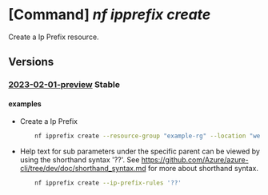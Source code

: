 # [Command] _nf ipprefix create_

Create a Ip Prefix resource.

## Versions

### [2023-02-01-preview](/Resources/mgmt-plane/L3N1YnNjcmlwdGlvbnMve30vcmVzb3VyY2Vncm91cHMve30vcHJvdmlkZXJzL21pY3Jvc29mdC5tYW5hZ2VkbmV0d29ya2ZhYnJpYy9pcHByZWZpeGVzL3t9/2023-02-01-preview.xml) **Stable**

<!-- mgmt-plane /subscriptions/{}/resourcegroups/{}/providers/microsoft.managednetworkfabric/ipprefixes/{} 2023-02-01-preview -->

#### examples

- Create a Ip Prefix
    ```bash
        nf ipprefix create --resource-group "example-rg" --location "westus3" --resource-name "example-ipprefix" --ip-prefix-rules '[{"action": "Permit", "sequenceNumber": 1234, "networkPrefix": "1.1.1.0/24", "condition": "EqualTo", "subnetMaskLength": 10}]'
    ```

- Help text for sub parameters under the specific parent can be viewed by using the shorthand syntax '??'. See https://github.com/Azure/azure-cli/tree/dev/doc/shorthand_syntax.md for more about shorthand syntax.
    ```bash
        nf ipprefix create --ip-prefix-rules '??'
    ```
